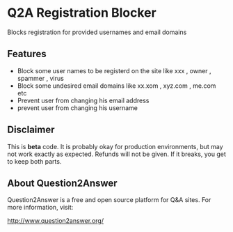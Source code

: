 # Q2A Registration Blocker

Blocks registration for provided usernames and email domains

Features
----------
* Block some user names to be registerd on the site like xxx , owner , spammer , virus 
* Block some undesired email domains like xx.xom , xyz.com , me.com etc 
* Prevent user from changing his email address 
* prevent user from changing his username 

Disclaimer
----------
This is **beta** code.  It is probably okay for production environments, but may not work exactly as expected.  Refunds will not be given.  If it breaks, you get to keep both parts.

About Question2Answer
---------
Question2Answer is a free and open source platform for Q&A sites. For more information, visit:

http://www.question2answer.org/